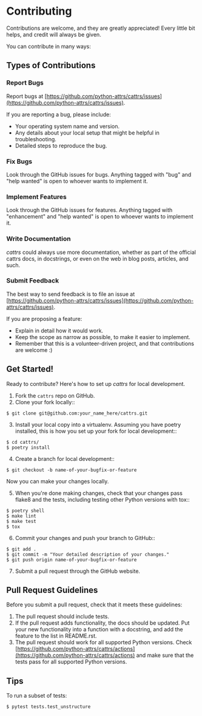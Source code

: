 # Contributing

Contributions are welcome, and they are greatly appreciated! Every
little bit helps, and credit will always be given.

You can contribute in many ways:

## Types of Contributions

### Report Bugs

Report bugs at [https://github.com/python-attrs/cattrs/issues](https://github.com/python-attrs/cattrs/issues).

If you are reporting a bug, please include:

- Your operating system name and version.
- Any details about your local setup that might be helpful in troubleshooting.
- Detailed steps to reproduce the bug.

### Fix Bugs

Look through the GitHub issues for bugs. Anything tagged with "bug"
and "help wanted" is open to whoever wants to implement it.

### Implement Features

Look through the GitHub issues for features. Anything tagged with "enhancement"
and "help wanted" is open to whoever wants to implement it.

### Write Documentation

_cattrs_ could always use more documentation, whether as part of the
official cattrs docs, in docstrings, or even on the web in blog posts,
articles, and such.

### Submit Feedback

The best way to send feedback is to file an issue at [https://github.com/python-attrs/cattrs/issues](https://github.com/python-attrs/cattrs/issues).

If you are proposing a feature:

- Explain in detail how it would work.
- Keep the scope as narrow as possible, to make it easier to implement.
- Remember that this is a volunteer-driven project, and that contributions
  are welcome :)

## Get Started!

Ready to contribute? Here's how to set up _cattrs_ for local development.

1. Fork the `cattrs` repo on GitHub.
2. Clone your fork locally::

```shell
$ git clone git@github.com:your_name_here/cattrs.git
```

3. Install your local copy into a virtualenv. Assuming you have poetry installed, this is how you set up your fork for local development::

```shell
$ cd cattrs/
$ poetry install
```

4. Create a branch for local development::

```shell
$ git checkout -b name-of-your-bugfix-or-feature
```

Now you can make your changes locally.

5. When you're done making changes, check that your changes pass flake8 and the tests, including testing other Python versions with tox::

```shell
$ poetry shell
$ make lint
$ make test
$ tox
```

6. Commit your changes and push your branch to GitHub::

```shell
$ git add .
$ git commit -m "Your detailed description of your changes."
$ git push origin name-of-your-bugfix-or-feature
```

7. Submit a pull request through the GitHub website.

## Pull Request Guidelines

Before you submit a pull request, check that it meets these guidelines:

1. The pull request should include tests.
2. If the pull request adds functionality, the docs should be updated. Put
   your new functionality into a function with a docstring, and add the
   feature to the list in README.rst.
3. The pull request should work for all supported Python versions. Check
   [https://github.com/python-attrs/cattrs/actions](https://github.com/python-attrs/cattrs/actions)
   and make sure that the tests pass for all supported Python versions.

## Tips

To run a subset of tests:

```shell
$ pytest tests.test_unstructure
```
